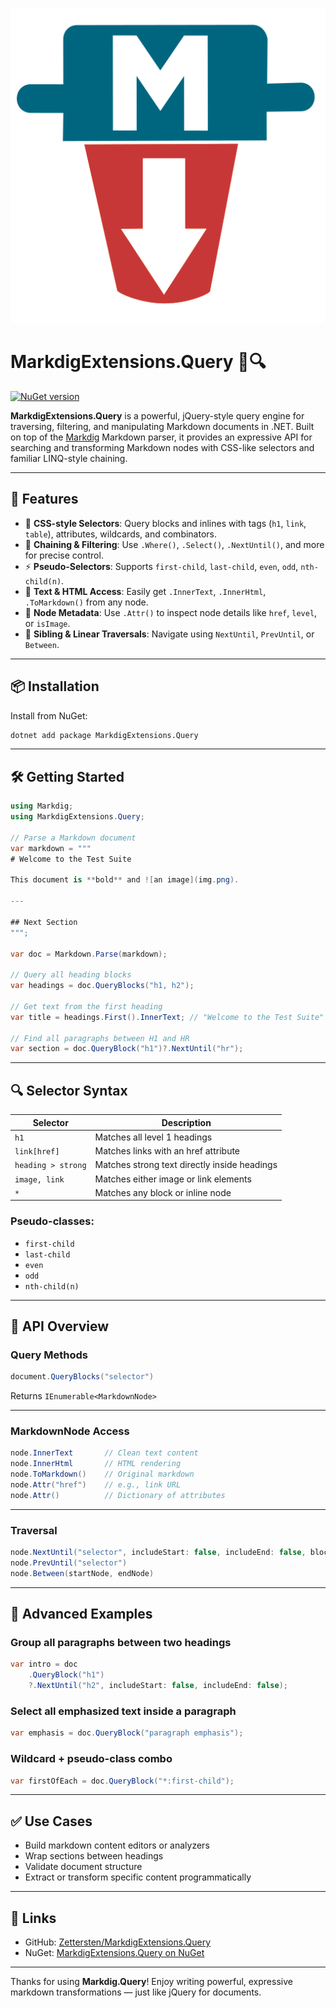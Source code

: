 
![MarkdigExtensions.Query Logo](https://raw.githubusercontent.com/Zettersten/Markdig.Query/refs/heads/main/icon.png)

# MarkdigExtensions.Query 📄🔍

[![NuGet version](https://badge.fury.io/nu/MarkdigExtensions.Query.Query.svg)](https://badge.fury.io/nu/MarkdigExtensions.Query.Query)

**MarkdigExtensions.Query** is a powerful, jQuery-style query engine for traversing, filtering, and manipulating Markdown documents in .NET. Built on top of the [Markdig](https://github.com/xoofx/markdig) Markdown parser, it provides an expressive API for searching and transforming Markdown nodes with CSS-like selectors and familiar LINQ-style chaining.

---

## 🚀 Features

* 🔎 **CSS-style Selectors**: Query blocks and inlines with tags (`h1`, `link`, `table`), attributes, wildcards, and combinators.
* 🧩 **Chaining & Filtering**: Use `.Where()`, `.Select()`, `.NextUntil()`, and more for precise control.
* ⚡ **Pseudo-Selectors**: Supports `first-child`, `last-child`, `even`, `odd`, `nth-child(n)`.
* 💬 **Text & HTML Access**: Easily get `.InnerText`, `.InnerHtml`, `.ToMarkdown()` from any node.
* 🔧 **Node Metadata**: Use `.Attr()` to inspect node details like `href`, `level`, or `isImage`.
* 🧵 **Sibling & Linear Traversals**: Navigate using `NextUntil`, `PrevUntil`, or `Between`.

---

## 📦 Installation

Install from NuGet:

```bash
dotnet add package MarkdigExtensions.Query
```

---

## 🛠️ Getting Started

```csharp
using Markdig;
using MarkdigExtensions.Query;

// Parse a Markdown document
var markdown = """
# Welcome to the Test Suite

This document is **bold** and ![an image](img.png).

---

## Next Section
""";

var doc = Markdown.Parse(markdown);

// Query all heading blocks
var headings = doc.QueryBlocks("h1, h2");

// Get text from the first heading
var title = headings.First().InnerText; // "Welcome to the Test Suite"

// Find all paragraphs between H1 and HR
var section = doc.QueryBlock("h1")?.NextUntil("hr");
```

---

## 🔍 Selector Syntax

| Selector           | Description                                  |
| ------------------ | -------------------------------------------- |
| `h1`               | Matches all level 1 headings                 |
| `link[href]`       | Matches links with an href attribute         |
| `heading > strong` | Matches strong text directly inside headings |
| `image, link`      | Matches either image or link elements        |
| `*`                | Matches any block or inline node             |

### Pseudo-classes:

* `first-child`
* `last-child`
* `even`
* `odd`
* `nth-child(n)`

---

## 🧠 API Overview

### Query Methods

```csharp
document.QueryBlocks("selector")
```

Returns `IEnumerable<MarkdownNode>`

---

### MarkdownNode Access

```csharp
node.InnerText       // Clean text content
node.InnerHtml       // HTML rendering
node.ToMarkdown()    // Original markdown
node.Attr("href")    // e.g., link URL
node.Attr()          // Dictionary of attributes
```

---

### Traversal

```csharp
node.NextUntil("selector", includeStart: false, includeEnd: false, blockOnly: true)
node.PrevUntil("selector")
node.Between(startNode, endNode)
```

---

## 🔧 Advanced Examples

### Group all paragraphs between two headings

```csharp
var intro = doc
    .QueryBlock("h1")
    ?.NextUntil("h2", includeStart: false, includeEnd: false);
```

### Select all emphasized text inside a paragraph

```csharp
var emphasis = doc.QueryBlock("paragraph emphasis");
```

### Wildcard + pseudo-class combo

```csharp
var firstOfEach = doc.QueryBlock("*:first-child");
```

---

## ✅ Use Cases

* Build markdown content editors or analyzers
* Wrap sections between headings
* Validate document structure
* Extract or transform specific content programmatically

---

## 🔗 Links

* GitHub: [Zettersten/MarkdigExtensions.Query](https://github.com/Zettersten/MarkdigExtensions.Query)
* NuGet: [MarkdigExtensions.Query on NuGet](https://www.nuget.org/packages/MarkdigExtensions.Query)

---

Thanks for using **Markdig.Query**!
Enjoy writing powerful, expressive markdown transformations — just like jQuery for documents.
